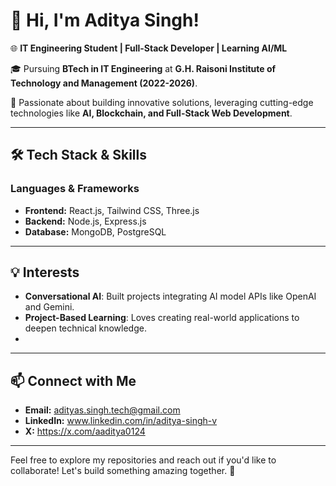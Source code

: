 # 👋 Hi, I'm Aditya Singh!  
🌐 **IT Engineering Student | Full-Stack Developer | Learning AI/ML**  

🎓 Pursuing **BTech in IT Engineering** at **G.H. Raisoni Institute of Technology and Management (2022-2026)**.  

🚀 Passionate about building innovative solutions, leveraging cutting-edge technologies like **AI, Blockchain, and Full-Stack Web Development**.  

---

## 🛠️ Tech Stack & Skills  
### Languages & Frameworks  
- **Frontend:** React.js, Tailwind CSS, Three.js  
- **Backend:** Node.js, Express.js 
- **Database:** MongoDB, PostgreSQL
  
---

## 💡 Interests  
- **Conversational AI**: Built projects integrating AI model APIs like OpenAI and Gemini.  
- **Project-Based Learning**: Loves creating real-world applications to deepen technical knowledge.
- 
---

## 📫 Connect with Me  
- **Email:** adityas.singh.tech@gmail.com  
- **LinkedIn:** www.linkedin.com/in/aditya-singh-v  
- **X:**  https://x.com/aaditya0124


---

Feel free to explore my repositories and reach out if you'd like to collaborate! Let's build something amazing together. 🚀  


<!---
AdityaS1204/AdityaS1204 is a ✨ special ✨ repository because its `README.md` (this file) appears on your GitHub profile.
You can click the Preview link to take a look at your changes.
--->
